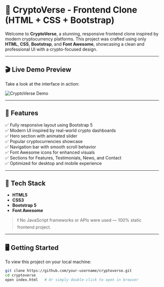 

# 🚀 CryptoVerse - Frontend Clone (HTML + CSS + Bootstrap)

Welcome to **CryptoVerse**, a stunning, responsive frontend clone inspired by modern cryptocurrency platforms. This project was crafted using only **HTML**, **CSS**, **Bootstrap**, and **Font Awesome**, showcasing a clean and professional UI with a crypto-focused design.

---

## 🎬 Live Demo Preview

Take a look at the interface in action:

![CryptoVerse Demo](./assets/cryptoverse-demo.gif)

---

## 🌟 Features

✅ Fully responsive layout using Bootstrap 5  
✅ Modern UI inspired by real-world crypto dashboards  
✅ Hero section with animated slider  
✅ Popular cryptocurrencies showcase  
✅ Navigation bar with smooth scroll behavior  
✅ Font Awesome icons for enhanced visuals  
✅ Sections for Features, Testimonials, News, and Contact  
✅ Optimized for desktop and mobile experience  

---

## 🧰 Tech Stack

- **HTML5**
- **CSS3**
- **Bootstrap 5**
- **Font Awesome**

> ❗ No JavaScript frameworks or APIs were used — 100% static frontend project.

---

## 🖥️ Getting Started

To view this project on your local machine:

```bash
git clone https://github.com/your-username/cryptoverse.git
cd cryptoverse
open index.html   # Or simply double-click to open in browser
